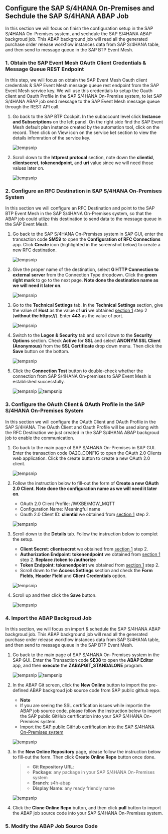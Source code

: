 ## Configure the SAP S/4HANA On-Premises and Sechdule the SAP S/4HANA ABAP Job

In this section we will focus on finish the configuration setup in the SAP S/4HANA On-Premises system, and sechdule the SAP S/4HANA ABAP backgroud job. This ABAP background job will read all the generated purchase order release workflow instances data from SAP S/4HANA table, and then send to message queue in the SAP BTP Event Mesh.

### 1. Obtain the SAP Event Mesh OAuth Client Credentials & Message Queue REST Endpoint
In this step, we will focus on obtain the SAP Event Mesh Oauth client credentials & SAP Event Mesh message queue rest endpoint from the SAP Event Mesh service key. We will use this credentials to setup the Oauth client and Oauth Profile in the SAP S/4HANA On-Premise system, to let SAP S/4HANA ABAP job send message to the SAP Event Mesh message queue through the REST API call.

1. Go back to the SAP BTP Cockpit. In the subaccount level click **Instance and Subscriptions** on the left panel. On the right side find the SAP Event Mesh default plan instance created by the automation tool, click on the record. Then click on View icon on the service ket section to view the details infomration of the service key.

    ![tempsnip](https://user-images.githubusercontent.com/29527722/207452670-3184e139-3afd-418e-82fe-ee9e12669463.png)

2. Scroll down to the **httprest protocal** section, note down the **clientid**, **clientsecret**, **tokenendpoint**, and **uri** value since we will need those values later on.

    ![tempsnip](https://user-images.githubusercontent.com/29527722/207471110-2fa6b228-f119-4428-a622-86a6fa577696.png)

### 2. Configure an RFC Destination in SAP S/4HANA On-Premises System

In this section we will configure an RFC Destination and point to the SAP BTP Event Mesh in the SAP S/4HANA On-Premises system, so that the ABAP job could utlize this destination to send data to the message queue in the SAP Event Mesh.

1. Go back to the SAP S/4HANA On-Premises system in SAP GUI, enter the transaction code **SM59** to open the **Configuration of RFC Connections** app. Click **Create** icon (highlighted in the screenshot below) to create a new RFC destination.
    
    ![tempsnip](https://user-images.githubusercontent.com/29527722/207472801-8a6612aa-0071-4c0b-910f-d729b2bf8adb.png)

2. Give the proper name of the destination, select **G HTTP Connection to external server** from the Connection Type dropdown. Click the **green right mark** to go to the next page. **Note done the destination name as we will need it later on**.
    
    ![tempsnip](https://user-images.githubusercontent.com/29527722/207473304-232dd4a2-ebcd-41df-8d2d-16d6c9225050.png)

3. Go to the **Technical Settings** tab. In the **Technical Settings** section, give the value of **Host** as the value of **uri** we obtained [section 1](https://github.com/I561660/btp-bridge-framework/edit/patch-1/mission/S4H-ABAP-Job/README.md#1-obtain-the-sap-event-mesh-oauth-client-credentials--message-queue-rest-endpoint) step 2 (**without the https://**). Enter **443** as the value of port. 

    ![tempsnip](https://user-images.githubusercontent.com/29527722/207474742-5c3868f5-49fd-4ed4-af29-ab710a3cb959.png)
    
4. Switch to the **Logon & Security** tab and scroll down to the **Security Options** section. Check **Active** for **SSL** and select **ANONYM SSL Client (Anonymous)** from the **SSL Certificate** drop down menu. Then click the **Save** button on the bottom. 

    ![tempsnip](https://user-images.githubusercontent.com/29527722/207475383-14d43d34-e92c-4276-a415-2daaf7a508df.png)

5. Click the **Connection Test** button to double-check whether the connection from SAP S/4HANA On-premises to SAP Event Mesh is established successfully.

    ![tempsnip](https://user-images.githubusercontent.com/29527722/207476256-24cec9c7-dde3-434a-b56b-ee65092b7cc2.png)
    ![tempsnip](https://user-images.githubusercontent.com/29527722/207476385-ff41b4c4-97ce-4447-a721-b4379c93509f.png)

### 3. Configure the OAuth Client & OAuth Profile in the SAP S/4HANA On-Premises System

In this section we will configure the OAuth Client and OAuth Profile in the SAP S/4HANA. The OAuth Client and Oauth Profile will be used along with the RFC Destination we just created in the SAP S/4HANA ABAP backgroud job to enable the communication.

1. Go back to the main page of SAP S/4HANA On-Premises in SAP GUI. Enter the transaction code OA2C_CONFIG to open the OAuth 2.0 Clients web application. Click the create button to create a new OAuth 2.0 client.
    
    ![tempsnip](https://user-images.githubusercontent.com/29527722/207477632-1aba580c-56bc-407a-8e30-b79087fa36f6.png)

2. Follow the instruction below to fill-out the form of **Create a new OAuth 2.0 Client**. **Note done the configuration name as we will need it later on**.
    
    - OAuth 2.0 Client Profile: /IWXBE/MGW_MQTT
    - Configuration Name:       Meaningful name
    - Oauth 2.0 Client ID:      **clientid** we obtained from [section 1](https://github.com/I561660/btp-bridge-framework/edit/patch-1/mission/S4H-ABAP-Job/README.md#1-obtain-the-sap-event-mesh-oauth-client-credentials--message-queue-rest-endpoint) step 2. 
    
    ![tempsnip](https://user-images.githubusercontent.com/29527722/207478420-d12c5c12-5f9e-44ce-994e-5776be84e3b7.png)

3. Scroll down to the **Details** tab. Follow the instruction below to complet the setup.

    - **Client Secret**: **clientsecret** we obtained from [section 1](https://github.com/I561660/btp-bridge-framework/edit/patch-1/mission/S4H-ABAP-Job/README.md#1-obtain-the-sap-event-mesh-oauth-client-credentials--message-queue-rest-endpoint) step 2.
    - **Authorization Endpoint**: **tokenendpoint** we obtained from [section 1](https://github.com/I561660/btp-bridge-framework/edit/patch-1/mission/S4H-ABAP-Job/README.md#1-obtain-the-sap-event-mesh-oauth-client-credentials--message-queue-rest-endpoint) step 2. **Replace /token to /authorize** 
    - **Token Endpoint**: **tokenendpoint** we obtained from [section 1](https://github.com/I561660/btp-bridge-framework/edit/patch-1/mission/S4H-ABAP-Job/README.md#1-obtain-the-sap-event-mesh-oauth-client-credentials--message-queue-rest-endpoint) step 2.
    - Scroll down to the **Access Settings** section and check the **Form Fields**, **Header Field** and **Client Credentials** option.
    
    ![tempsnip](https://user-images.githubusercontent.com/29527722/207480086-c8f70e13-0606-4a9b-b74a-42543a231260.png)
    
4. Scroll up and then click the **Save** button.
    
    ![tempsnip](https://user-images.githubusercontent.com/29527722/207480284-f25bae50-7957-4bb6-90cf-7744d87f34c8.png)

### 4. Import the ABAP Backgroud Job

In this section, we will focus on import & schedule the SAP S/4HANA ABAP backgroud job. This ABAP background job will read all the generated purchase order release workflow instances data from SAP S/4HANA table, and then send to message queue in the SAP BTP Event Mesh.

1. Go back to the main page of SAP S/4HANA On-Premises system in the SAP GUI. Enter the Transaction code **SE38** to open the **ABAP Editor** app, and then **execute** the **ZABAPGIT_STANDALONE** program.

    ![tempsnip](https://user-images.githubusercontent.com/29527722/207676469-a4b82691-420e-4fd9-aefa-00eff954e851.png)
    ![tempsnip](https://user-images.githubusercontent.com/29527722/207677582-93bda801-97b8-4603-a665-cb09efa21c8e.png)

2. In the ABAP Git screen, click the **New Online** button to import the pre-defined ABAP backgroud job source code from SAP public github repo.
    - **Note**
    - If you are seeing the SSL certification issues while importin the ABAP job source code, please follow the instruction below to import the SAP public GitHub certification into your SAP S/4HANA On-Premises system.
    - [Import the SAP public GitHub certification into the SAP S/4HANA On-Premises system](https://docs.abapgit.org/guide-ssl-setup.html)
    
    ![tempsnip](https://user-images.githubusercontent.com/29527722/207687279-24997767-8bb4-4e4b-9992-3e1a9169c8be.png)

3. In the **New Online Repository** page, please follow the instruction below to fill-out the form. Then click **Create Online Repo** button once done.
    
    > - **Git Repository URL**: 
    > - **Package**: any package in your SAP S/4HANA On-Premises system
    > - **Branch**: s4h-abap
    > - **Display Name**: any ready friendly name
    
    ![tempsnip](https://user-images.githubusercontent.com/29527722/207690987-48d3292c-4cc7-4e2f-a4a4-d03fad2675ae.png)
    
4. Click the **Clone Online Repo** button, and then click **pull** button to import the ABAP job source code into your SAP S/4HANA On-Premises system.
### 5. Modify the ABAP Job Source Code
